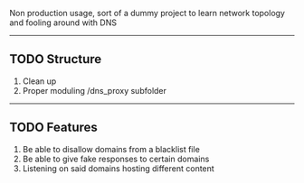 Non production usage, sort of a dummy project to learn network topology and fooling around with DNS

--------
TODO Structure
--------
1. Clean up
2. Proper moduling /dns_proxy subfolder

--------
TODO Features
--------

1. Be able to disallow domains from a blacklist file
2. Be able to give fake responses to certain domains
3. Listening on said domains hosting different content
